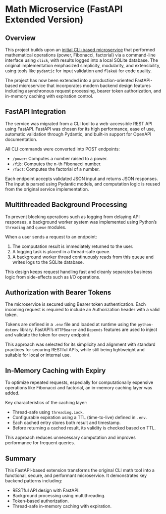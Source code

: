 
# Math Microservice (FastAPI Extended Version)

## Overview

This project builds upon an [initial CLI-based microservice](https://github.com/techwithirina/math_service.git) that performed mathematical operations (power, Fibonacci, factorial) via a command-line interface using `click`, with results logged into a local SQLite database. The original implementation emphasized simplicity, modularity, and extensibility, using tools like `pydantic` for input validation and `flake8` for code quality.

The project has now been extended into a production-oriented FastAPI-based microservice that incorporates modern backend design features including asynchronous request processing, bearer token authorization, and in-memory caching with expiration control.

## FastAPI Integration

The service was migrated from a CLI tool to a web-accessible REST API using FastAPI. FastAPI was chosen for its high performance, ease of use, automatic validation through Pydantic, and built-in support for OpenAPI documentation.

All CLI commands were converted into POST endpoints:

- `/power`: Computes a number raised to a power.
- `/fib`: Computes the n-th Fibonacci number.
- `/fact`: Computes the factorial of a number.

Each endpoint accepts validated JSON input and returns JSON responses. The input is parsed using Pydantic models, and computation logic is reused from the original service implementation.

## Multithreaded Background Processing

To prevent blocking operations such as logging from delaying API responses, a background worker system was implemented using Python’s `threading` and `queue` modules.

When a user sends a request to an endpoint:

1. The computation result is immediately returned to the user.
2. A logging task is placed in a thread-safe queue.
3. A background worker thread continuously reads from this queue and writes logs to the SQLite database.

This design keeps request handling fast and cleanly separates business logic from side-effects such as I/O operations.

## Authorization with Bearer Tokens

The microservice is secured using Bearer token authentication. Each incoming request is required to include an Authorization header with a valid token.

Tokens are defined in a `.env` file and loaded at runtime using the `python-dotenv` library. FastAPI’s `HTTPBearer` and `Depends` features are used to inject and validate the token for every endpoint.

This approach was selected for its simplicity and alignment with standard practices for securing RESTful APIs, while still being lightweight and suitable for local or internal use.

## In-Memory Caching with Expiry

To optimize repeated requests, especially for computationally expensive operations like Fibonacci and factorial, an in-memory caching layer was added.

Key characteristics of the caching layer:

- Thread-safe using `threading.Lock`.
- Configurable expiration using a TTL (time-to-live) defined in `.env`.
- Each cached entry stores both result and timestamp.
- Before returning a cached result, its validity is checked based on TTL.

This approach reduces unnecessary computation and improves performance for frequent queries.

## Summary

This FastAPI-based extension transforms the original CLI math tool into a functional, secure, and performant microservice. It demonstrates key backend patterns including:

- RESTful API design with FastAPI.
- Background processing using multithreading.
- Token-based authorization.
- Thread-safe in-memory caching with expiration.